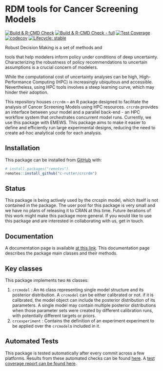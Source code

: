
<!-- README.md is generated from README.Rmd. Please edit that file -->

# RDM tools for Cancer Screening Models

<!-- badges: start -->

[![Build & R-CMD
Check](https://github.com/c-rutter/crcrdm/workflows/R-CMD-check/badge.svg)](https://github.com/c-rutter/crcrdm/actions)
[![Build & R-CMD Check -
full](https://github.com/c-rutter/crcrdm/workflows/R-CMD-check-full/badge.svg)](https://github.com/c-rutter/crcrdm/actions)
[![Test
Coverage](https://github.com/c-rutter/crcrdm/workflows/test-coverage/badge.svg)](https://github.com/c-rutter/crcrdm/actions)
[![codecov](https://codecov.io/gh/c-rutter/crcrdm/branch/master/graph/badge.svg?token=G4E73T9WOO)](https://codecov.io/gh/c-rutter/crcrdm)
[![Lifecycle:
stable](https://img.shields.io/badge/lifecycle-stable-green.svg)](https://www.tidyverse.org/lifecycle/#stable)
<!-- badges: end --> Robust Decision Making is a set of methods and
tools that help modelers inform policy under conditions of deep
uncertainty. Characterizing the robustness of policy recommendations to
uncertain assumptions is a crucial concern of modelers.

While the computational cost of uncertainty analyses can be high,
High-Performance Computing (HPC) is increasingly ubiquitous and
accessible. Nevertheless, using HPC tools involves a steep learning
curve, which may hinder their adoption.

This repository houses `crcrdm` – an R package designed to facilitate
the analysis of Cancer Screening Models using HPC resources. `crcrdm`
provides an interface between your model and a parallel back-end - an
HPC workflow system that orchestrates concurrent model runs. Currently,
we use this package with EMEWS. This package aims to make it easier to
define and efficiently run large experimental designs, reducing the need
to create ad-hoc analytical code for each analysis.

<!--
The package includes features useful in ongoing analyses performed with the [CRC-SPIN](https://pubmed.ncbi.nlm.nih.gov/20647403/) model. First, it partitions the memory usage of models to a manageable size (e.g., the same model run is parallelized across different computing processes and nodes). The package also supports multi-model experimental designs. This package may also help facilitate modeling transparency by separating the analytical workflow from the model.

This package implements the `crcmodel` and the `crcexperiment` R6 classes and can be used to perform Robust Decision Making Analyses of multiple cancer screening models using High-Performance Computing resources. The package supports large-scale computational tasks that have historically been deemed unfeasible for microsimulation models, such as defining and conducting Probabilistic Sensitivity Analyses (PSAs) or robustness analyses of large models and large combinations of parameter sets.
-->

## Installation

This package can be installed from [GitHub](https://github.com/) with:

``` r
# install.packages("remotes")
remotes::install_github("c-rutter/crcrdm")
```

## Status

This package is being actively used by the crcspin model, which itself
is not contained in the package. The user pool for this package is very
small and we have no plans of releasing it to CRAN at this time. Future
iterations of this work might make this package more general. If you
would like to use this package and are interested in collaborating with
us, get in touch.

## Documentation

A documentation page is available [at this
link](https://c-rutter.github.io/crcrdm). This documentation page
describes the package main classes and their methods.

## Key classes

This package implements two `R6` classes:

1.  `crcmodel` : An `R6` class representing single model structure and
    its posterior distribution. A `crcmodel` can be either calibrated or
    not. if it is calibrated, the model object can include the posterior
    distribution of its parameters. A single model may contain multiple
    posterior distributions when those parameter sets were created by
    different calibration runs, with potentially different targets or
    priors.
2.  `crcexperiment` : Contains the definition of an experiment
    experiment to be applied over the `crcmodel`s included in it.

## Automated Tests

This package is tested automatically after every commit across a few
platforms. Results from these automated checks can be found
[here](https://github.com/c-rutter/crcrdm/actions). A [test coverage
report can be found here](https://app.codecov.io/gh/c-rutter/crcrdm).
